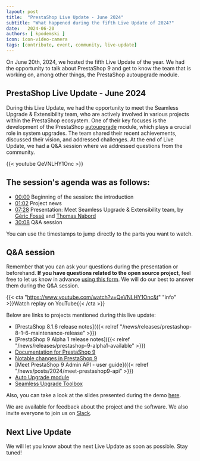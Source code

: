 ```yaml
---
layout: post
title:  "PrestaShop Live Update - June 2024"
subtitle: "What happened during the fifth Live Update of 2024?"
date:   2024-06-20
authors: [ kpodemski ]
icon: icon-video-camera
tags: [contribute, event, community, live-update]
---
```


On June 20th, 2024, we hosted the fifth Live Update of the year. We had the opportunity to talk about PrestaShop 9 and get to know the team that is working on, among other things, the PrestaShop autoupgrade module.

## PrestaShop Live Update - June 2024

During this Live Update, we had the opportunity to meet the Seamless Upgrade & Extensibility team, who are actively involved in various projects within the PrestaShop ecosystem. One of their key focuses is the development of the PrestaShop [autoupgrade](https://github.com/PrestaShop/autoupgrade) module, which plays a crucial role in system upgrades. The team shared their recent achievements, discussed their vision, and addressed challenges. At the end of Live Update, we had a Q&A session where we addressed questions from the community.

{{< youtube QeVNLHY1Onc >}}

## The session's agenda was as follows:

- [00:00](https://www.youtube.com/watch?v=QeVNLHY1Onc&t) Beginning of the session: the introduction
- [01:02](https://youtu.be/QeVNLHY1Onc?t=62) Project news
- [07:28](https://youtu.be/QeVNLHY1Onc?t=448) Presentation: Meet Seamless Upgrade & Extensibility team, by [Géric Fossé](https://github.com/gericfo) and [Thomas Nabord](https://github.com/quetzacoalt91)
- [30:08](https://youtu.be/QeVNLHY1Onc?t=1808) Q&A session

You can use the timestamps to jump directly to the parts you want to watch.

## Q&A session

Remember that you can ask your questions during the presentation or beforehand. **If you have questions related to the open source project**, feel free to let us know in advance [using this form](https://forms.gle/FWazuZnXBtFPauFZ7). We will do our best to answer them during the Q&A session.

{{< cta "https://www.youtube.com/watch?v=QeVNLHY1Onc&t" "info" >}}Watch replay on YouTube{{< /cta >}}

Below are links to projects mentioned during this live update:
- [PrestaShop 8.1.6 release notes]({{< relref "/news/releases/prestashop-8-1-6-maintenance-release" >}})
- [PrestaShop 9 Alpha 1 release notes]({{< relref "/news/releases/prestashop-9-alpha1-available" >}})
- [Documentation for PrestaShop 9](https://devdocs.prestashop-project.org/9/)
- [Notable changes in PrestaShop 9](https://devdocs.prestashop-project.org/9/modules/core-updates/9.0/)
- [Meet PrestaShop 9 Admin API - user guide]({{< relref "/news/posts/2024/meet-prestashop9-api" >}})
- [Auto Upgrade module](https://github.com/PrestaShop/autoupgrade)
- [Seamless Upgrade Toolbox](https://github.com/PrestaShop/SeamlessUpgradeToolbox)

Also, you can take a look at the slides presented during the demo [here](https://docs.google.com/presentation/d/1vQsQZHd8T-ldfU_ilKFe-VeCmrNAFJGqEzw8YU90Dl8/edit?usp=sharing).

We are available for feedback about the project and the software. We also invite everyone to join us on [Slack](https://www.prestashop-project.org/slack/).

## Next Live Update

We will let you know about the next Live Update as soon as possible. Stay tuned!
